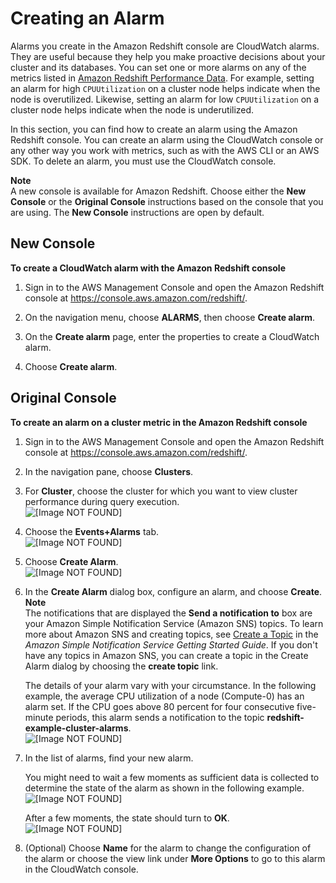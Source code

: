 # Creating an Alarm<a name="performance-metrics-alarms"></a>

Alarms you create in the Amazon Redshift console are CloudWatch alarms\. They are useful because they help you make proactive decisions about your cluster and its databases\. You can set one or more alarms on any of the metrics listed in [Amazon Redshift Performance Data](metrics-listing.md)\. For example, setting an alarm for high `CPUUtilization` on a cluster node helps indicate when the node is overutilized\. Likewise, setting an alarm for low `CPUUtilization` on a cluster node helps indicate when the node is underutilized\. 

In this section, you can find how to create an alarm using the Amazon Redshift console\. You can create an alarm using the CloudWatch console or any other way you work with metrics, such as with the AWS CLI or an AWS SDK\. To delete an alarm, you must use the CloudWatch console\.

**Note**  
A new console is available for Amazon Redshift\. Choose either the **New Console** or the **Original Console** instructions based on the console that you are using\. The **New Console** instructions are open by default\.

## New Console<a name="alarm-create"></a>

**To create a CloudWatch alarm with the Amazon Redshift console**

1. Sign in to the AWS Management Console and open the Amazon Redshift console at [https://console\.aws\.amazon\.com/redshift/](https://console.aws.amazon.com/redshift/)\.

1. On the navigation menu, choose **ALARMS**, then choose **Create alarm**\. 

1. On the **Create alarm** page, enter the properties to create a CloudWatch alarm\. 

1. Choose **Create alarm**\. 

## Original Console<a name="alarm-create-originalconsole"></a>

**To create an alarm on a cluster metric in the Amazon Redshift console**

1. Sign in to the AWS Management Console and open the Amazon Redshift console at [https://console\.aws\.amazon\.com/redshift/](https://console.aws.amazon.com/redshift/)\.

1. In the navigation pane, choose **Clusters**\.

1. For **Cluster**, choose the cluster for which you want to view cluster performance during query execution\.  
![\[Image NOT FOUND\]](http://docs.aws.amazon.com/redshift/latest/mgmt/images/cm-metrics-10.png)

1. Choose the **Events\+Alarms** tab\.  
![\[Image NOT FOUND\]](http://docs.aws.amazon.com/redshift/latest/mgmt/images/cm-metrics-130.png)

1. Choose **Create Alarm**\.  
![\[Image NOT FOUND\]](http://docs.aws.amazon.com/redshift/latest/mgmt/images/cm-metrics-140.png)

1. In the **Create Alarm** dialog box, configure an alarm, and choose **Create**\.
**Note**  
The notifications that are displayed the **Send a notification to** box are your Amazon Simple Notification Service \(Amazon SNS\) topics\. To learn more about Amazon SNS and creating topics, see [Create a Topic](https://docs.aws.amazon.com/sns/latest/gsg/CreateTopic.html) in the *Amazon Simple Notification Service Getting Started Guide*\. If you don't have any topics in Amazon SNS, you can create a topic in the Create Alarm dialog by choosing the **create topic** link\.

   The details of your alarm vary with your circumstance\. In the following example, the average CPU utilization of a node \(Compute\-0\) has an alarm set\. If the CPU goes above 80 percent for four consecutive five\-minute periods, this alarm sends a notification to the topic **redshift\-example\-cluster\-alarms**\.  
![\[Image NOT FOUND\]](http://docs.aws.amazon.com/redshift/latest/mgmt/images/cm-alarm-20.png)

1. In the list of alarms, find your new alarm\. 

   You might need to wait a few moments as sufficient data is collected to determine the state of the alarm as shown in the following example\.  
![\[Image NOT FOUND\]](http://docs.aws.amazon.com/redshift/latest/mgmt/images/cm-alarm-30.png)

   After a few moments, the state should turn to **OK**\.  
![\[Image NOT FOUND\]](http://docs.aws.amazon.com/redshift/latest/mgmt/images/cm-alarm-40.png)

1. \(Optional\) Choose **Name** for the alarm to change the configuration of the alarm or choose the view link under **More Options** to go to this alarm in the CloudWatch console\.
